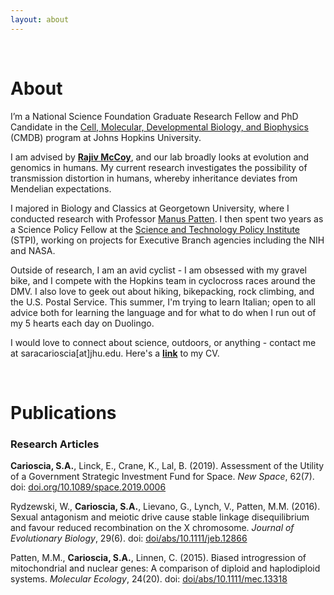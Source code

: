 ```yaml
---
layout: about
---
```


<br />

 

# About

I’m a National Science Foundation Graduate Research Fellow and PhD Candidate in the [Cell, Molecular, Developmental Biology, and Biophysics](https://cmdb.jhu.edu/) (CMDB) program at Johns Hopkins University. 

I am advised by **[Rajiv McCoy](https://mccoy-lab.org/)**, and our lab broadly looks at evolution and genomics in humans. My current research investigates the possibility of transmission distortion in humans, whereby inheritance deviates from Mendelian expectations.

I majored in Biology and Classics at Georgetown University, where I conducted research with Professor [Manus Patten](https://www.pattenlab.com/). I then spent two years as a Science Policy Fellow at the [Science and Technology Policy Institute](https://www.ida.org/en/ida-ffrdcs/science-and-technology-policy-institute) (STPI), working on projects for Executive Branch agencies including the NIH and NASA.

Outside of research, I am an avid cyclist - I am obsessed with my gravel bike, and I compete with the Hopkins team in cyclocross races around the DMV. I also love to geek out about hiking, bikepacking, rock climbing, and the U.S. Postal Service. This summer, I'm trying to learn Italian; open to all advice both for learning the language and for what to do when I run out of my 5 hearts each day on Duolingo. 

I would love to connect about science, outdoors, or anything - contact me at saracarioscia[at]jhu.edu. Here's a **[link](https://github.com/scarioscia/scarioscia.github.io/blob/master/CV/Carioscia_CV_052120.pdf)** to my CV. 

<br />

# Publications

### Research Articles

**Carioscia, S.A.**, Linck, E., Crane, K., Lal, B. (2019). Assessment of the Utility of a Government Strategic Investment Fund for Space. *New Space*, 62(7). doi: [doi.org/10.1089/space.2019.0006](doi.org/10.1089/space.2019.0006)

Rydzewski, W., **Carioscia, S.A.**, Lievano, G., Lynch, V., Patten, M.M. (2016). Sexual antagonism and meiotic drive cause stable linkage disequilibrium and favour reduced recombination on the X chromosome. *Journal of Evolutionary Biology*, 29(6). doi: [doi/abs/10.1111/jeb.12866](doi/abs/10.1111/jeb.12866)

Patten, M.M., **Carioscia, S.A.**, Linnen, C. (2015). Biased introgression of mitochondrial and nuclear genes: A comparison of diploid and haplodiploid systems. *Molecular Ecology*, 24(20). doi: [doi/abs/10.1111/mec.13318](doi/abs/10.1111/mec.13318)


